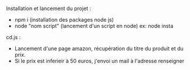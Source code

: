 Installation et lancement du projet :

- npm i (installation des packages node js)
- node "nom script" (lancement d'un script en node)
ex: node insta

cd.js :
- Lancement d'une page amazon, récupération du titre du produit et du prix.
- Si le prix est inferieir à 50 euros, j'envoi un mail à l'adresse renseigner
  

